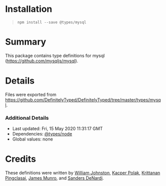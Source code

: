 # Installation
> `npm install --save @types/mysql`

# Summary
This package contains type definitions for mysql (https://github.com/mysqljs/mysql).

# Details
Files were exported from https://github.com/DefinitelyTyped/DefinitelyTyped/tree/master/types/mysql.

### Additional Details
 * Last updated: Fri, 15 May 2020 11:31:17 GMT
 * Dependencies: [@types/node](https://npmjs.com/package/@types/node)
 * Global values: none

# Credits
These definitions were written by [ William Johnston](https://github.com/wjohnsto), [Kacper Polak](https://github.com/kacepe), [Krittanan Pingclasai](https://github.com/kpping), [James Munro](https://github.com/jdmunro), and [Sanders DeNardi](https://github.com/sedenardi).
